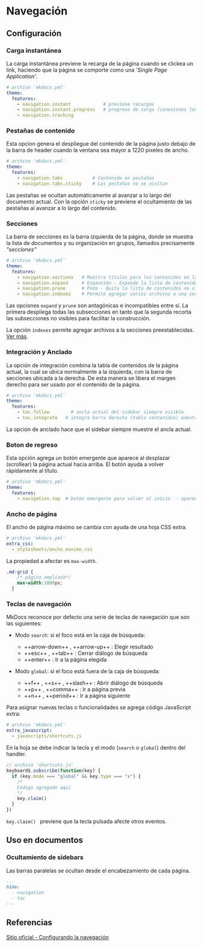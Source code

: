 # Navegación

## Configuración

### Carga instantánea


La carga instantánea previene la recarga de la página cuando se clickea un link, haciendo que la página se comporte como una *'Single Page Application'*.


```yaml title="Carga de páginas"
# archivo 'mkdocs.yml'
theme:
  features:
    - navigation.instant            # previene recargas
    - navigation.instant.progress   # progreso de carga (conexiones lentas)
    - navigation.tracking
```



### Pestañas de contenido

Esta opcion genera el despliegue del contenido de la página justo debajo de la barra de header cuando la ventana sea mayor a 1220 pixeles de ancho.



```yaml title="Pestañas"
# archivo 'mkdocs.yml'
theme:
  features:
    - navigation.tabs           # Contenido en pestañas
    - navigation.tabs.sticky    # Las pestañas no se ocultan
```

Las pestañas se ocultan automáticamente al avanzar a lo largo del documento actual. Con la opción `sticky` se previene el ocultamiento de las pestañas al avanzar a lo largo del contenido. 


### Secciones

La barra de secciones es la barra izquierda de la página, donde se muestra la lista de documentos y su organización en grupos, llamados precisamente *"secciones"*


```yaml title=""
# archivo 'mkdocs.yml'
theme:
  features:
    - navigation.sections   # Muestra títulos para los contenidos en la barra izquierda
    - navigation.expand     # Expansión - Expande la lista de contenidos por defecto
    - navigation.prune      # Poda - Quita la lista de contenidos no visibles
    - navigation.indexes    # Permite agregar varios archivos a una sección
```

Las opciones `expand` y `prune` son antagónicas e incompatibles entre sí. La primera despliega todas las subsecciones en tanto que la segunda recorta las subsecciones no visibles para facilitar la construcción.

La opción `indexes` permite agregar archivos a la secciones preestablecidas. [Ver más](https://squidfunk.github.io/mkdocs-material/setup/setting-up-navigation/#section-index-pages-with-section-index-pages).


### Integración y Anclado

La opción de integración combina la tabla de contenidos de la página actual, la cual se ubica normalmente a la izquierda, con la barra de secciones ubicada a la derecha. De esta manera se libera el margen derecho para ser usado por el contenido de la página.

```yaml title="Integración y anclado"
# archivo 'mkdocs.yml'
theme:
  features:
    - toc.follow        # ancla actual del sidebar siempre visible
    - toc.integrate   # integra barra derecha (tabla contenidos) adentro de la izquierda (secciones)
```

La opción de anclado hace que el sidebar siempre muestre el ancla actual.



### Boton de regreso

Esta opción agrega un botón emergente que aparece al desplazar (scrollear) la página actual hacia arriba. El botón ayuda a volver rápidamente al título.


```yaml title="Botón de regreso"
# archivo 'mkdocs.yml'
theme:
  features:
    - navigation.top  # boton emergente para volver al inicio  - aparece al intentar subir con el scroll

```



### Ancho de página

El ancho de página máximo se cambia con ayuda de una hoja CSS extra. 

```yaml title="Hoja CSS extra"
# archivo 'mkdocs.yml'
extra_css:
  - stylesheets/ancho_maximo.css
```

La propiedad a afectar es `max-width`.

```css title="Cambio de ancho máximo"
.md-grid {  
    /* página ampliada*/
    max-width:1800px;   
  }
```

### Teclas de navegación

MkDocs reconoce por defecto una serie de teclas de navegación que son las siguientes:

- Modo `search`: si el foco está en la caja de búsqueda:
    - ++arrow-down++ , ++arrow-up++ : Elegir resultado
    - ++esc++ , ++tab++ : Cerrar diálogo de búsqueda
    - ++enter++ : Ir a la página elegida

- Modo `global`: si el foco está fuera de la caja de búsqueda: 
    - ++f++ , ++s++ , ++slash++ : Abrir diálogo de búsqueda
    - ++p++ , ++comma++ : Ir a página previa
    - ++n++ , ++period++ : Ir a página siguiente



Para asignar nuevas teclas o funcionalidades se agrega código JavaScript extra:

```yaml title="Hoja JavaScript extra"
# archivo 'mkdocs.yml'
extra_javascript:
  - javascripts/shortcuts.js
```

En la hoja se debe indicar la tecla y el modo (`search` o `global`) dentro del handler.


``` js title="Handler para tecla X"
// archivo 'shortcuts.js'
keyboard$.subscribe(function(key) {
  if (key.mode === "global" && key.type === "x") {
    /* 
    Código agregado aquí
    */
    key.claim() 
  }
})

```
`key.claim() ` previene que la tecla pulsada afecte otros eventos.



## Uso en documentos

### Ocultamiento de sidebars


Las barras paralelas se ocultan desde el encabezamiento de cada página.

```md   title="Ocultamiento de barras laterales"
---
hide:
  - navigation
  - toc
---
```





## Referencias

[Sitio oficial - Configurando la navegación](https://squidfunk.github.io/mkdocs-material/setup/setting-up-navigation)